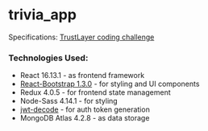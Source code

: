 # trivia_app

Specifications: [TrustLayer coding challenge](https://codesandbox.io/s/trustlayer-trivia-app-mvg5l)

### Technologies Used:

- React 16.13.1 - as frontend framework
- [React-Bootstrap 1.3.0](https://react-bootstrap.github.io/) - for styling and UI components
- Redux 4.0.5 - for frontend state management
- Node-Sass 4.14.1 - for styling
- [jwt-decode](https://www.npmjs.com/package/jwt-decode) - for auth token generation
- MongoDB Atlas 4.2.8 - as data storage




